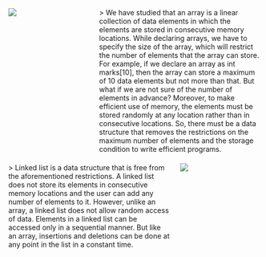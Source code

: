 <div style="display: flex; align-items: flex-start; gap: 20px; margin-bottom: 20px;">
 <div style="flex: 1;"> 
 
  <img src = "/DSA-Using-C/image/list/2g.webp">  
 
 </div>
 <div style="flex: 2;">>  We have studied that an array is a linear collection of data elements in which the elements are 
stored in consecutive memory locations. While declaring arrays, we have to specify the size of 
the array, which will restrict the number of elements that the array can store. For example, if we 
declare an array as int marks[10], then the array can store a maximum of 10 data elements but not 
more than that. But what if we are not sure of the number of elements in advance? Moreover, to 
make efficient use of memory, the elements must be stored randomly at any location rather than 
in consecutive locations. So, there must be a data structure that removes the restrictions on the 
maximum number of elements and the storage condition to write efficient programs. 
 </div></div><div style="display: flex; align-items: flex-start; gap: 20px; margin-bottom: 20px;">
 <div style="flex: 2;">> Linked list is a data structure that is free from the aforementioned restrictions. A linked list 
does not store its elements in consecutive memory locations and the user can add any number 
of elements to it. However, unlike an array, a linked list does not allow random access of data. 
Elements in a linked list can be accessed only in a sequential manner. But like an array, insertions 
and deletions can be done at any point in the list in a constant time.
 
 </div>
 <div style="flex: 1;"> 
 
  <img src = "/DSA-Using-C/image/list/3g.webp">  
 
 </div></div>
